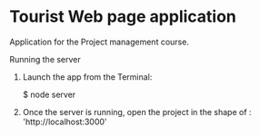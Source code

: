 # Tourist Web page application

Application for the Project management course.

Running the server

1) Launch the app from the Terminal:

    $ node server

2) Once the server is running, open the project in the shape of : 'http://localhost:3000'

